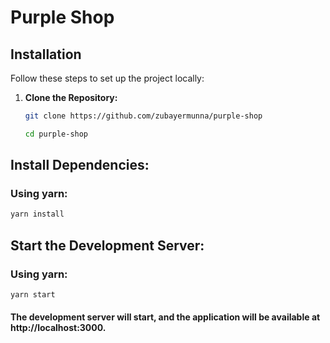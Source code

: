﻿# Purple Shop

## Installation

Follow these steps to set up the project locally:

1. **Clone the Repository:**

   ```bash
   git clone https://github.com/zubayermunna/purple-shop
   ```

   ```bash
   cd purple-shop
   ```

## Install Dependencies:

### Using yarn:

```bash
yarn install
```

## Start the Development Server:

### Using yarn:

```bash
yarn start
```

#### The development server will start, and the application will be available at http://localhost:3000.
